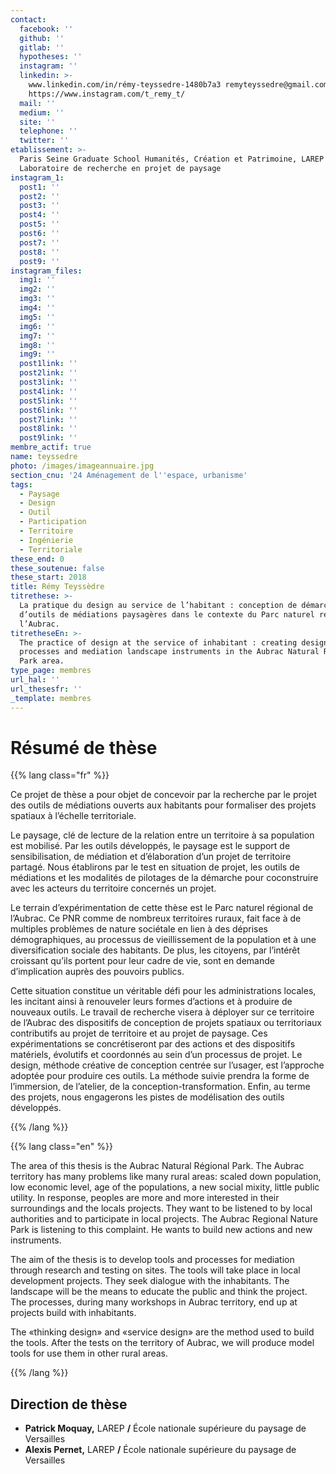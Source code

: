 ```yaml
---
contact:
  facebook: ''
  github: ''
  gitlab: ''
  hypotheses: ''
  instagram: ''
  linkedin: >-
    www.linkedin.com/in/rémy-teyssedre-1480b7a3 remyteyssedre@gmail.com
    https://www.instagram.com/t_remy_t/
  mail: ''
  medium: ''
  site: ''
  telephone: ''
  twitter: ''
etablissement: >-
  Paris Seine Graduate School Humanités, Création et Patrimoine, LAREP
  Laboratoire de recherche en projet de paysage
instagram_1:
  post1: ''
  post2: ''
  post3: ''
  post4: ''
  post5: ''
  post6: ''
  post7: ''
  post8: ''
  post9: ''
instagram_files:
  img1: ''
  img2: ''
  img3: ''
  img4: ''
  img5: ''
  img6: ''
  img7: ''
  img8: ''
  img9: ''
  post1link: ''
  post2link: ''
  post3link: ''
  post4link: ''
  post5link: ''
  post6link: ''
  post7link: ''
  post8link: ''
  post9link: ''
membre_actif: true
name: teyssedre
photo: /images/imageannuaire.jpg
section_cnu: '24 Aménagement de l''espace, urbanisme'
tags:
  - Paysage
  - Design
  - Outil
  - Participation
  - Territoire
  - Ingénierie
  - Territoriale
these_end: 0
these_soutenue: false
these_start: 2018
title: Rémy Teyssèdre
titrethese: >-
  La pratique du design au service de l’habitant : conception de démarches et
  d’outils de médiations paysagères dans le contexte du Parc naturel régional de
  l’Aubrac.
titretheseEn: >-
  The practice of design at the service of inhabitant : creating design
  processes and mediation landscape instruments in the Aubrac Natural Regional
  Park area.
type_page: membres
url_hal: ''
url_thesesfr: ''
_template: membres
---
```



<!-- Supprimer les parties non remplies (supprimer les blocks de lang s'il n'y a pas deux langues). Tu es libre d'ajouter ce que tu veux à cette partie -->

# Résumé de thèse

{{% lang class="fr" %}}

Ce projet de thèse a pour objet de concevoir par la recherche par le projet des outils de médiations ouverts aux habitants pour formaliser des projets spatiaux à l’échelle territoriale.

Le paysage, clé de lecture de la relation entre un territoire à sa population est mobilisé. Par les outils développés, le paysage est le support de sensibilisation, de médiation et d’élaboration d’un projet de territoire partagé. Nous établirons par le test en situation de projet, les outils de médiations et les modalités de pilotages de la démarche pour coconstruire avec les acteurs du territoire concernés un projet.

Le terrain d’expérimentation de cette thèse est le Parc naturel régional de l’Aubrac. Ce PNR comme de nombreux territoires ruraux, fait face à de multiples problèmes de nature sociétale en lien à des déprises démographiques, au processus de vieillissement de la population et à une diversification sociale des habitants. De plus, les citoyens, par l’intérêt croissant qu’ils portent pour leur cadre de vie, sont en demande d’implication auprès des pouvoirs publics.

Cette situation constitue un véritable défi pour les administrations locales, les incitant ainsi à renouveler leurs formes d’actions et à produire de nouveaux outils. Le travail de recherche visera à déployer sur ce territoire de l’Aubrac des dispositifs de conception de projets spatiaux ou territoriaux contributifs au projet de territoire et au projet de paysage. Ces expérimentations se concrétiseront par des actions et des dispositifs matériels, évolutifs et coordonnés au sein d’un processus de projet. Le design, méthode créative de conception centrée sur l’usager, est l’approche adoptée pour produire ces outils. La méthode suivie prendra la forme de l’immersion, de l’atelier, de la conception-transformation. Enfin, au terme des projets, nous engagerons les pistes de modélisation des outils développés.

{{% /lang %}}

{{% lang class="en" %}}

The area of this thesis is the Aubrac Natural Régional Park. The Aubrac territory has many problems like many rural areas: scaled down population, low economic level, age of the populations, a new social mixity, little public utility. In response, peoples are more and more interested in their surroundings and the locals projects. They want to be listened to by local authorities and to participate in local projects. The Aubrac Regional Nature Park is listening to this complaint. He wants to build new actions and new instruments.

The aim of the thesis is to develop tools and processes for mediation through research and testing on sites. The tools will take place in local development projects. They seek dialogue with the inhabitants. The landscape will be the means to educate the public and think the project. The processes, during many workshops in Aubrac territory, end up at projects build with inhabitants.

The «thinking design» and «service design» are the method used to build the tools. After the tests on the territory of Aubrac, we will produce model tools for use them in other rural areas.

{{% /lang %}}

## Direction de thèse

* **Patrick Moquay,** LAREP **/** École nationale supérieure du paysage de Versailles
* **Alexis Pernet,** LAREP **/** École nationale supérieure du paysage de Versailles
